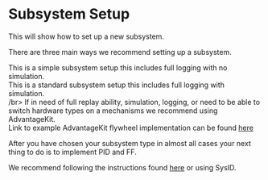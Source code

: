 # Subsystem Setup

This will show how to set up a new subsystem.


There are three main ways we recommend setting up a subsystem.

<tabs>
    <tab id="simple" title="Simple">
        This is a simple subsystem setup this includes full logging with no simulation.
        <br/>
        <code-block lang="java" src="Simple.java"/>
    </tab>
    <tab id="standard" title="Standard">
        This is a standard subsystem setup this includes full logging with simulation.
        <br/>/br>
        <code-block lang="java" src="Standard.java"/>
    </tab>
    <tab id="advantage" title="AdvantageKit">
        If in need of full replay ability, simulation, logging, or need to be able to switch hardware types on a mechanisms we recommend using AdvantageKit.
        <br/> Link to example AdvantageKit flywheel implementation can be found <a href="https://github.com/Mechanical-Advantage/AdvantageKit/tree/main/example_projects/advanced_swerve_drive/src/main/java/frc/robot/subsystems/flywheel">here</a>
    </tab>
</tabs>

After you have chosen your subsystem type in almost all cases your next thing to do is to implement PID and FF.

We recommend following the instructions found [here](https://phoenixpro-documentation--161.org.readthedocs.build/en/161/docs/application-notes/manual-pid-tuning.html) or using SysID. 